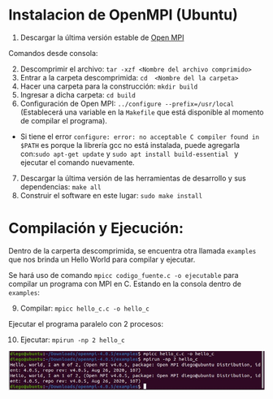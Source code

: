 # Instalacion de OpenMPI (Ubuntu)

1. Descargar la última versión estable de [Open MPI](https://www.open-mpi.org/)

Comandos desde consola: 

2. Descomprimir el archivo: ```tar -xzf <Nombre del archivo comprimido>```
3. Entrar a la carpeta descomprimida: ```cd  <Nombre del la carpeta>```
4. Hacer una carpeta para la construcción: ```mkdir build```
5. Ingresar a dicha carpeta: ```cd build```
6. Configuración de Open MPI: ```../configure --prefix=/usr/local``` (Establecerá una variable en la ```Makefile``` que está disponible al momento de compilar el programa).

- Si tiene el error ```configure: error: no acceptable C compiler found in $PATH``` es porque la librería gcc no está instalada, puede agregarla con:```sudo apt-get update``` y ```sudo apt install build-essential ``` y ejecutar el comando nuevamente.

7. Descargar la última versión de las herramientas de desarrollo y sus dependencias: ```make all```
8. Construir el software en este lugar: ```sudo make install```

# Compilación y Ejecución:

Dentro de la carperta descomprimida, se encuentra otra llamada ```examples``` que nos brinda un Hello World para compilar y ejecutar.

Se hará uso de comando ```mpicc codigo_fuente.c -o ejecutable``` para compilar un programa con MPI en C. Estando en la consola dentro de ```examples```:

9. Compilar: ```mpicc hello_c.c -o hello_c```
 
Ejecutar el programa paralelo con 2 procesos:

10. Ejecutar: ```mpirun -np 2 hello_c```

![](/img/1.jpg)